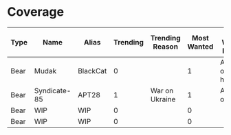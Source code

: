 # Coverage

| Type | Name         | Alias    | Trending | Trending Reason | Most Wanted | Most Wanted Reason   |
| ---- | ------------ | -------- | -------- | --------------- | ----------- | -------------------- |
| Bear | Mudak        | BlackCat | 0        |                 | 1           | Attacks on hospitals |
| Bear | Syndicate-85 | APT28    | 1        | War on Ukraine  | 1           | Attacks on NATO      |
| Bear | WIP          | WIP      | 0        |                 | 0           |                      |
| Bear | WIP          | WIP      | 0        |                 | 0           |                      |
